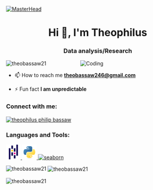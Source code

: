 [![MasterHead](https://miro.medium.com/v2/resize:fit:1400/0*tD5kEC2JYcKHH0zO.gif)](https://theobassaw21.io)
<h1 align="center">Hi 👋, I'm Theophilus</h1>
<h3 align="center">Data analysis/Research</h3>
<img align="right" alt="Coding" width="300" src="https://assets-global.website-files.com/5c19100c2b50073e6ee69da1/60d35967a853a1b14851703b_All%20the%20data%20(1).gif">

<p align="left"> <img src="https://komarev.com/ghpvc/?username=theobassaw21&label=Profile%20views&color=0e75b6&style=flat" alt="theobassaw21" /> </p>

- 📫 How to reach me **theobassaw246@gmail.com**

- ⚡ Fun fact **I am unpredictable**

<h3 align="left">Connect with me:</h3>
<p align="left">
<a href="https://linkedin.com/in/https://www.linkedin.com/in/theophilus-bassaw-b02a72211/" target="blank"><img align="center" src="https://raw.githubusercontent.com/rahuldkjain/github-profile-readme-generator/master/src/images/icons/Social/linked-in-alt.svg" alt="theophilus philip bassaw" height="30" width="40" /></a>
</p>

<h3 align="left">Languages and Tools:</h3>
<p align="left"> <a href="https://pandas.pydata.org/" target="_blank" rel="noreferrer"> <img src="https://raw.githubusercontent.com/devicons/devicon/2ae2a900d2f041da66e950e4d48052658d850630/icons/pandas/pandas-original.svg" alt="pandas" width="40" height="40"/> </a> <a href="https://www.python.org" target="_blank" rel="noreferrer"> <img src="https://raw.githubusercontent.com/devicons/devicon/master/icons/python/python-original.svg" alt="python" width="40" height="40"/> </a> <a href="https://seaborn.pydata.org/" target="_blank" rel="noreferrer"> <img src="https://seaborn.pydata.org/_images/logo-mark-lightbg.svg" alt="seaborn" width="40" height="40"/> </a> </p>

<p><img align="left" src="https://github-readme-stats.vercel.app/api/top-langs?username=theobassaw21&show_icons=true&locale=en&layout=compact" alt="theobassaw21" /></p>

<p>&nbsp;<img align="center" src="https://github-readme-stats.vercel.app/api?username=theobassaw21&show_icons=true&locale=en" alt="theobassaw21" /></p>

<p><img align="center" src="https://github-readme-streak-stats.herokuapp.com/?user=theobassaw21&" alt="theobassaw21" /></p>


